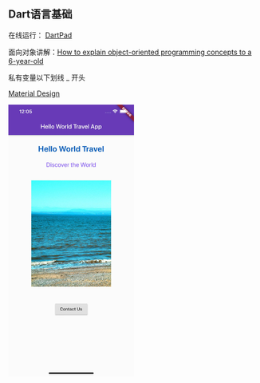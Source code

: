 ## Dart语言基础

在线运行： [DartPad](https://dartpad.dartlang.org/)

面向对象讲解：[How to explain object-oriented programming concepts to a 6-year-old](https://www.freecodecamp.org/news/object-oriented-programming-concepts-21bb035f7260/)


私有变量以下划线 _ 开头

[Material Design](https://material.io/)


<img src="../images/hello-world-travel.jpg" alt="Hello World Travel" width="50%" >
